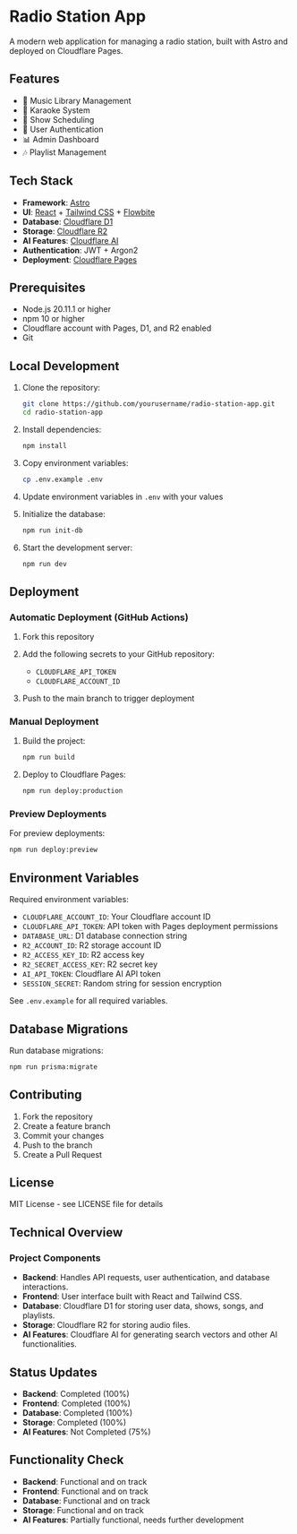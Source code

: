 # Radio Station App

A modern web application for managing a radio station, built with Astro and deployed on Cloudflare Pages.

## Features

- 🎵 Music Library Management
- 🎤 Karaoke System
- 📝 Show Scheduling
- 👥 User Authentication
- 📊 Admin Dashboard
- 🎶 Playlist Management

## Tech Stack

- **Framework**: [Astro](https://astro.build)
- **UI**: [React](https://reactjs.org) + [Tailwind CSS](https://tailwindcss.com) + [Flowbite](https://flowbite.com)
- **Database**: [Cloudflare D1](https://developers.cloudflare.com/d1)
- **Storage**: [Cloudflare R2](https://developers.cloudflare.com/r2)
- **AI Features**: [Cloudflare AI](https://developers.cloudflare.com/ai)
- **Authentication**: JWT + Argon2
- **Deployment**: [Cloudflare Pages](https://pages.cloudflare.com)

## Prerequisites

- Node.js 20.11.1 or higher
- npm 10 or higher
- Cloudflare account with Pages, D1, and R2 enabled
- Git

## Local Development

1. Clone the repository:
   ```bash
   git clone https://github.com/yourusername/radio-station-app.git
   cd radio-station-app
   ```

2. Install dependencies:
   ```bash
   npm install
   ```

3. Copy environment variables:
   ```bash
   cp .env.example .env
   ```

4. Update environment variables in `.env` with your values

5. Initialize the database:
   ```bash
   npm run init-db
   ```

6. Start the development server:
   ```bash
   npm run dev
   ```

## Deployment

### Automatic Deployment (GitHub Actions)

1. Fork this repository
2. Add the following secrets to your GitHub repository:
   - `CLOUDFLARE_API_TOKEN`
   - `CLOUDFLARE_ACCOUNT_ID`

3. Push to the main branch to trigger deployment

### Manual Deployment

1. Build the project:
   ```bash
   npm run build
   ```

2. Deploy to Cloudflare Pages:
   ```bash
   npm run deploy:production
   ```

### Preview Deployments

For preview deployments:
```bash
npm run deploy:preview
```

## Environment Variables

Required environment variables:

- `CLOUDFLARE_ACCOUNT_ID`: Your Cloudflare account ID
- `CLOUDFLARE_API_TOKEN`: API token with Pages deployment permissions
- `DATABASE_URL`: D1 database connection string
- `R2_ACCOUNT_ID`: R2 storage account ID
- `R2_ACCESS_KEY_ID`: R2 access key
- `R2_SECRET_ACCESS_KEY`: R2 secret key
- `AI_API_TOKEN`: Cloudflare AI API token
- `SESSION_SECRET`: Random string for session encryption

See `.env.example` for all required variables.

## Database Migrations

Run database migrations:
```bash
npm run prisma:migrate
```

## Contributing

1. Fork the repository
2. Create a feature branch
3. Commit your changes
4. Push to the branch
5. Create a Pull Request

## License

MIT License - see LICENSE file for details

## Technical Overview

### Project Components

- **Backend**: Handles API requests, user authentication, and database interactions.
- **Frontend**: User interface built with React and Tailwind CSS.
- **Database**: Cloudflare D1 for storing user data, shows, songs, and playlists.
- **Storage**: Cloudflare R2 for storing audio files.
- **AI Features**: Cloudflare AI for generating search vectors and other AI functionalities.

## Status Updates

- **Backend**: Completed (100%)
- **Frontend**: Completed (100%)
- **Database**: Completed (100%)
- **Storage**: Completed (100%)
- **AI Features**: Not Completed (75%)

## Functionality Check

- **Backend**: Functional and on track
- **Frontend**: Functional and on track
- **Database**: Functional and on track
- **Storage**: Functional and on track
- **AI Features**: Partially functional, needs further development
